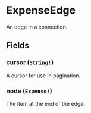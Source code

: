 # ExpenseEdge

An edge in a connection.

## Fields

### cursor (`String!`)
A cursor for use in pagination.

### node (`Expense!`)
The item at the end of the edge.
